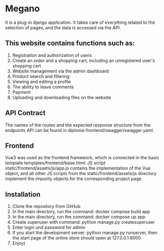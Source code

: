# Megano
It is a plug-in django application. 
It takes care of everything related to the selection of pages, and the data is accessed via the API.

## This website contains functions such as:
1) Registration and authorization of users
2) Create an order and a shopping cart, including an unregistered user's shopping cart
3) Website management via the admin dashboard
4) Product search and filtering
5) Viewing and editing a profile
6) The ability to leave comments
7) Payment
8) Uploading and downloading files on the website

## API Contract
The names of the routes and the expected response structure from the endpoints API can be found in diploma-frontend/swagger/swagger.yaml.

## Frontend
Vue3 was used as the frontend framework, which is connected in the basic template templates/frontend/base.html:
JS script static/frontend/assets/js/app.js contains the implementation of the Vue object, and all other JS scripts from the static/frontend/assets/js directory implement the impurity objects for the corresponding project page.

## Installation
1. Clone the repository from GitHub
2. In the main directory, run the command: docker compose build app
3. In the main directory, run the command: docker compose up app
4. Create superuser with command: python manage.py createsuperuser
5. Enter login und password for admin
6. If you start the development server: python manage.py runserver, then the start page of the online store should open at 127.0.0.1:8000
7. Enjoy)
